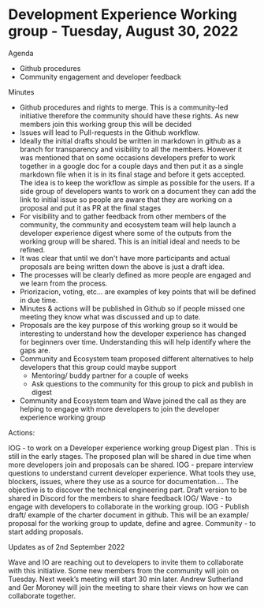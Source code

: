 ﻿# Development Experience Working group - Tuesday, August 30, 2022


Agenda


* Github procedures
* Community engagement and developer feedback 


Minutes


* Github procedures and rights to merge. This is a community-led initiative therefore the community should have these rights. As new members join this working group this will be decided
* Issues will lead to Pull-requests in the Github workflow. 
* Ideally the initial drafts should be written in markdown in github as a branch for transparency and visibility to all the members. However it was mentioned that on some occasions developers prefer to work together in a google doc for a couple days and then put it as a single markdown file when it is in its final stage and before it gets accepted. The idea is to keep the workflow as simple as possible for the users. If a side group of developers wants to work on a document they can add the link to initial issue so people are aware that they are working on a proposal and put it as PR at the final stages
* For visibility and to gather feedback from other members of the community, the community and ecosystem team will help launch a developer experience digest where some of the outputs from the working group will be shared. This is an initial ideal and needs to be refined. 
* It was clear that until we don't have more participants and actual proposals are being written down the above is just a draft idea.
* The processes will be clearly defined as more people are engaged and we learn from the process.
* Priorizacion, voting, etc… are examples of key points that will be defined in due time.
* Minutes & actions will be published in Github so if people missed one meeting they know what was discussed and up to date.
* Proposals are the key purpose of this working group so it would be interesting to understand how the developer experience has changed for beginners over time. Understanding this will help identify where the gaps are. 
* Community and Ecosystem team proposed different alternatives to help developers that this group could maybe support 
   * Mentoring/ buddy partner for a couple of weeks 
   * Ask questions to the community for this group to pick and publish in digest
* Community and Ecosystem team and Wave joined the call as they are helping to engage with more developers to join the developer experience working group 


Actions:


IOG - to work on a Developer experience working group Digest plan . This is still in the early stages. The proposed plan will be shared in due time when more developers join and proposals can be shared. 
IOG - prepare interview questions to understand current developer experience. What tools they use, blockers, issues, where they use as a source for documentation…. The objective is to discover the technical engineering part. Draft version to be shared in Discord for the members to share feedback
IOG/ Wave - to engage with developers to collaborate in the working group.
IOG - Publish draft/ example of the charter document in github. This will be an example/ proposal for the working group to update, define and agree. 
Community - to start adding proposals. 


Updates as of 2nd September 2022


Wave and IO are reaching out to developers to invite them to collaborate with this initiative. Some new members from the community will join on Tuesday.
Next week’s meeting will start 30 min later. Andrew Sutherland and Ger Moroney will join the meeting to share their views on how we can collaborate together.